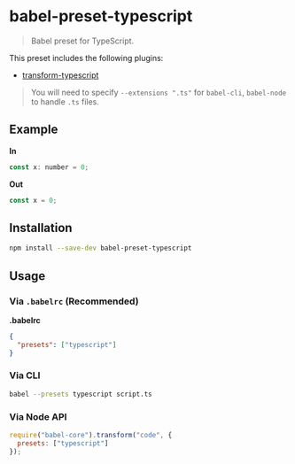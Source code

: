 # babel-preset-typescript

> Babel preset for TypeScript.

This preset includes the following plugins:

- [transform-typescript](https://babeljs.io/docs/plugins/transform-typescript/)

> You will need to specify `--extensions ".ts"` for `babel-cli`, `babel-node` to handle `.ts` files.

## Example

**In**

```javascript
const x: number = 0;
```

**Out**

```javascript
const x = 0;
```

## Installation

```sh
npm install --save-dev babel-preset-typescript
```

## Usage

### Via `.babelrc` (Recommended)

**.babelrc**

```json
{
  "presets": ["typescript"]
}
```

### Via CLI

```sh
babel --presets typescript script.ts
```

### Via Node API

```javascript
require("babel-core").transform("code", {
  presets: ["typescript"]
});
```
